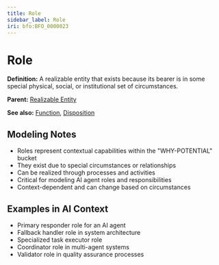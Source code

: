 ```yaml
---
title: Role
sidebar_label: Role
iri: bfo:BFO_0000023
---
```


# Role

**Definition:** A realizable entity that exists because its bearer is in some special physical, social, or institutional set of circumstances.

**Parent:** [Realizable Entity](/bfo/continuant/realizable-entity)

**See also:** [Function](/bfo/continuant/Function), [Disposition](/bfo/continuant/Disposition)

## Modeling Notes

- Roles represent contextual capabilities within the "WHY-POTENTIAL" bucket
- They exist due to special circumstances or relationships
- Can be realized through processes and activities
- Critical for modeling AI agent roles and responsibilities
- Context-dependent and can change based on circumstances

## Examples in AI Context

- Primary responder role for an AI agent
- Fallback handler role in system architecture
- Specialized task executor role
- Coordinator role in multi-agent systems
- Validator role in quality assurance processes

